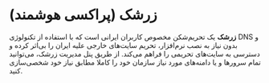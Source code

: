 # زرشک (پراکسی هوشمند)

**زرشک** یک تحریم‌شکن مخصوص کاربران ایرانی است که با استفاده از تکنولوژی DNS و بدون نیاز به نصب نرم‌افزار، تحریم سایت‌های خارجی علیه ایران را بی‌اثر کرده و دسترسی به سایت‌های تحریمی را فراهم می‌کند. از طریق پنل مدیریت زرشک، می‌توانید تمام سرورها و یا دامنه‌های مورد نیاز سازمان خود را کاملا مطابق نیاز خود شخصی‌سازی کنید.
